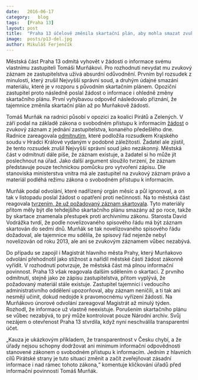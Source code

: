 ```yaml
---
date:	2016-06-17
category:	blog
tags:	[Praha 13]
layout:	post
title:	"Praha 13 účelově změnila skartační plán, aby mohla smazat zvukový záznam ze zastupitelstva " 
image:	posts/p13-del.jpg
author:	Mikuláš Ferjenčík
---
```


Městská část Praha 13 odmítá vyhovět v žádosti o informace svému vlastnímu zastupiteli Tomáši Murňákovi. Pro rozhodnutí nevydat mu zvukový záznam ze zastupitelstva užívá absurdní odůvodnění. Prvním byl rozsudek z minulosti, který zrušil Nejvyšší správní soud, a druhým údajné smazání materiálu, které je v rozporu s původním skartačním plánem. Opoziční zastupitel proto následně poslal žádost o informace i ohledně změny skartačního plánu. První vyhýbavou odpověď následovalo přiznání, že tajemnice změnila skartační plán až po Murňakově žádosti.

Tomáš Murňák na radnici působí v opozici za koalici Pirátů a Zelených. V září podal na základě zákona o svobodném přístupu k informacím [žádost](https://drive.google.com/file/d/0B0UNTJmOJBE0VjhMdE5EZldDa0E/view?pref=2&pli=1) o zvukový záznam z jednání zastupitelstva, konaného předešlého dne. Radnice zareagovala [odmítnutím](https://drive.google.com/file/d/0B0UNTJmOJBE0YnMwQXJENjhFWXc/view?pref=2&pli=1), které podložila rozsudkem Krajského soudu v Hradci Králové vydaným v podobné záležitosti. Žadatel ale zjistil, že tento rozsudek zrušil Nejvyšší správní soud jako nezákonný. Městská část v odmítnutí dále píše, že záznam existuje, a žadatel si ho může jít poslechnout na úřad. Jako další argument sloužilo tvrzení, že záznam představuje pouze technickou pomůcku pro vytvoření zápisu. Dle stanoviska ministerstva vnitra má ale zastupitel na zvukový záznam právo a materiál podléhá režimu zákona o svobodném přístupu k informacím.

Murňák podal odvolání, které nadřízený orgán měsíc a půl ignoroval, a on tak v listopadu poslal žádost o opatření proti nečinnosti. Na to městská část reagovala [tvrzením, že už požadovaný záznam skartovala](https://drive.google.com/file/d/0B0UNTJmOJBE0STRLX1pRTTdfWVk/view?pref=2&pli=1). Tyto materiály přitom měly být dle tehdejšího skartačního plánu smazány až po roce, takže by skartace znamenala přestupek proti archivnímu zákonu. Starosta David Vodrážka tvrdí, že podle novelizovaného spisového řádu má být záznam skartován do sedmi dnů. Murňák se tak novelizovaného spisového řádu dožadoval, ale tajemnice mu sdělila, že spisový řád nejenže nebyl novelizován od roku 2013, ale ani se zvukovým záznamem vůbec nezabývá. 

Do případu se zapojil i Magistrát hlavního města Prahy, který Murňakovo odvolání přehodnotil jako stížnost a nařídil městské části žádost zákonně vyřídit. V rozhodnutí potvrzuje, že městská část má plnou informační povinnost. Praha 13 však reagovala dalším sdělením o skartaci. Z prvního odmítnutí, stejně jako ze zápisu zastupitelstva, přitom vyplývá, že požadovaný materiál stále existuje. Zastupitel tajemnici i vedoucího administrativního oddělení upozorňoval, aby záznam neničili, a ti tak ani nesmějí učinit, dokud nedojde k pravomocnému vyřízení žádosti. Na Murňákovo únorové odvolání zareagoval Magistrát až minulý týden. Rozhodl, že informace už vlastně neexistuje. Porušením skartačního plánu se vůbec nezabývá, to prý může kontrolovat pouze Národní archiv. Svůj nezájem o otevřenost Praha 13 stvrdila, když nyní neschválila transparentní účet.

„Kauza je ukázkovým příkladem, že transparentnost v Česku chybí, a že úřady nejsou schopny dodržovat ani minimum informační odpovědnosti stanovené zákonem o svobodném přístupu k informacím. Jedním z hlavních cílů Pirátské strany je tuto situaci změnit a začít zveřejňovat zásadní informace i nad rámec tohoto zákona,“ komentuje kličkování úřadů před informační povinností Tomáš Murňák.
